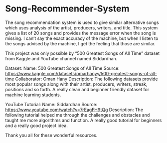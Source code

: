 # Song-Recommender-System
The song recommendation system is used to give similar alternative songs which uses analysis of the artist, producers, writers, and title.
This system gives a list of 20 songs and provides the message error when the song is missing. I can’t say the exact accuracy of the machine, but when I listen to the songs advised by the machine, I get the feeling that those are similar.

This project was only possible by “500 Greatest Songs of All Time” dataset from Kaggle and YouTube channel named Siddardhan.

Dataset:
Name: 500 Greatest Songs of All Time
Source: https://www.kaggle.com/datasets/omarhanyy/500-greatest-songs-of-all-time
Collaborator: Oman Hany
Description: The following datasets provide most popular songs along with their artist, producers, writers, streak, positions and so forth. A really clean and beginner friendly dataset for machine learning students.

YouTube Tutorial:
Name: Siddardhan
Source: https://www.youtube.com/watch?v=7rEagFH9tQg
Description: The following tutorial helped me through the challenges and obstacles and taught me more algorithms and function. A really good tutorial for beginners and a really good project idea. 

Thank you all for these wonderful resources.


